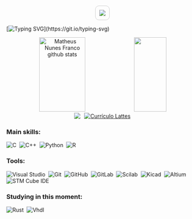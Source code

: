 
<div align="right" style="display: flex; justify-content: center; gap: 10px;">
  <img src="https://komarev.com/ghpvc/?username=matheuzxc&color=6495ED" style="border: 1px solid #ccc; padding: 10px; border-radius: 10px;" />
</div>

[![Typing SVG](https://readme-typing-svg.herokuapp.com/?color=FFFFFF&size=35&center=true&vCenter=true&width=1000&lines=Hello,+my+name+is+Matheus+Nunes+Franco;I'm+25+years+old;I+am+from+Joinville,+SC;I+study+Mechatronic+Engineering+at+UFSC;Be+Welcome!)](https://git.io/typing-svg) 

<div align="center">  
  <img width="49%" height="195px" src="https://github-readme-stats.vercel.app/api?username=matheuzxc&show_icons=true&count_private=true&hide_border=true&title_color=FFFFFF&icon_color=FFFFFF&text_color=FFFFFF&bg_color=0d1117" alt=" Matheus Nunes Franco github stats" /> 
  <img width="41%" height="195px" src="https://github-readme-stats.vercel.app/api/top-langs/?username=matheuzxc&layout=compact&hide_border=true&title_color=FFFFFF&text_color=FFFFFF&bg_color=0d1117" />
</div>


<div align="center" style="display: flex; justify-content: center; gap: 10px;">
  <a href="https://www.linkedin.com/feed/" target="_blank">
    <img src="https://img.shields.io/badge/-Linkedin-%230077B5?style=for-the-badge&logo=linkedin&logoColor=white" />
  </a>

  <a href="http://lattes.cnpq.br/8398674236419271" target="_blank">
    <img src="https://img.shields.io/badge/-Lattes-%230077B5?style=for-the-badge&logo=read-the-docs&logoColor=white" alt="Currículo Lattes">
  </a>
</div>


### Main skills:
![C](https://img.shields.io/badge/-C-0D1117?style=for-the-badge&logo=c&labelColor=0D1117&textColor=0D1117)&nbsp;
![C++](https://img.shields.io/badge/-C++-0D1117?style=for-the-badge&logo=cplusplus&labelColor=0D1117)&nbsp;
![Python](https://img.shields.io/badge/-Python-0D1117?style=for-the-badge&logo=python&labelColor=0D1117&textColor=0D1117)&nbsp;
![R](https://img.shields.io/badge/-R-0D1117?style=for-the-badge&logo=r&logoColor=purple&labelColor=0D1117)&nbsp; 
 
### Tools:
![Visual Studio](https://img.shields.io/badge/-Visual%20Studio-0D1117?style=for-the-badge&logo=visual-studio&logoColor=C8A2C8&labelColor=0D1117)&nbsp;
![Git](https://img.shields.io/badge/-Git-0D1117?style=for-the-badge&logo=git&labelColor=0D1117)&nbsp;
![GitHub](https://img.shields.io/badge/-GitHub-0D1117?style=for-the-badge&logo=github&labelColor=0D1117)&nbsp;
![GitLab](https://img.shields.io/badge/-GitLab-0D1117?style=for-the-badge&logo=gitlab&labelColor=0D1117)&nbsp;
![Scilab](https://img.shields.io/badge/-Scilab-0D1117?style=for-the-badge&logo=scilab&labelColor=0D1117)&nbsp;
![Kicad](https://img.shields.io/badge/-Kicad-0D1117?style=for-the-badge&logo=kicad&labelColor=0D1117)&nbsp;
![Altium](https://img.shields.io/badge/-Altium-0D1117?style=for-the-badge&logo=altiumdesigner&labelColor=0D1117)&nbsp;
![STM Cube IDE](https://img.shields.io/badge/-STM%20Cube%20IDE-0D1117?style=for-the-badge&logo=stmicroelectronics&labelColor=0D1117)&nbsp;
 
### Studying in this moment:
![Rust](https://img.shields.io/badge/-Rust-0D1117?style=for-the-badge&logo=rust&labelColor=0D1117&textColor=0D1117)&nbsp;
![Vhdl](https://img.shields.io/badge/-Vhdl-0D1117?style=for-the-badge&logorust=&labelColor=0D1117&textColor=0D1117)&nbsp;






